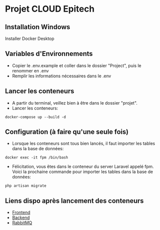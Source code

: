 # Projet CLOUD Epitech

## Installation Windows
Installer Docker Desktop

## Variables d'Environnements
* Copier le .env.example et coller dans le dossier "Project", puis le renommer en .env
* Remplir les informations nécessaires dans le .env

## Lancer les conteneurs
* A partir du terminal, veillez bien à être dans le dossier "projet".
* Lancer les conteneurs:
```
docker-compose up --build -d
```

## Configuration (à faire qu'une seule fois)
* Lorsque les conteneurs sont tous bien lancés, il faut importer les tables dans la base de données:
```
docker exec -it fpm /bin/bash
```
* Félicitation, vous êtes dans le conteneur du server Laravel appelé fpm. Voici la prochaine commande pour importer les tables dans la base de données:
```
php artisan migrate
```

## Liens dispo après lancement des conteneurs
* [Frontend](http://localhost/)
* [Backend](http://localhost:8000/)
* [RabbitMQ](http://localhost:15672)
